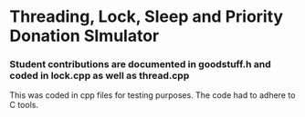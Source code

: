 # Threading, Lock, Sleep and Priority Donation SImulator

### Student contributions are documented in goodstuff.h and coded in lock.cpp as well as thread.cpp

This was coded in cpp files for testing purposes. The code had to adhere to C tools.
